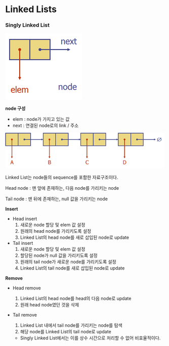 # Linked Lists

### Singly Linked List

![](./img/singlyLinkedListNode.png)

**node 구성**

- elem : node가 가지고 있는 값
- next : 연결된 node로의 link / 주소

![](./img/singlyLinkedList.png)

Linked List는 node들의 sequence를 포함한 자료구조이다.

Head node : 맨 앞에 존재하는, 다음 node를 가리키는 node

Tail node : 맨 뒤에 존재하는, null 값을 가리키는 node

**Insert**

- Head insert
  1. 새로운 node 할당 및 elem 값 설정
  2. 원래의 head node를 가리키도록 설정
  3. Linked List의 head node를 새로 삽입된 node로 update
- Tail insert
  1. 새로운 node 할당 및 elem 값 설정
  2. 할당된 node가 null 값을 가리키도록 설정
  3. 원래의 tail node가 새로운 node를 가리키도록 설정
  4. Linked List의 tail node를 새로 삽입된 node로 update

**Remove**

- Head remove

  1. Linked List의 head node를 head의 다음 node로 update
  2. 원래 head node였던 것을 삭제

- Tail remove

  1. Linked List 내에서 tail node를 가리키는 node를 탐색
  2. 해당 node를 Linked List의 tail node로 update

  - Singly Linked List에서는 이를 상수 시간으로 처리할 수 없어 비효율적이다.
